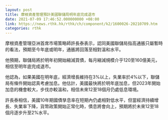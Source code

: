 ```yaml
---
layout: post
title: 摩根資產管理預計美國聯儲局明年底完成退市
date: 2021-07-09 17:46:52.000000000 +08:00
link: https://news.rthk.hk/rthk/ch/component/k2/1600026-20210709.htm
categories: rthk
---
```


摩根資產管理亞洲首席市場策略師許長泰表示，認同美國聯儲局指高通脹只屬暫時的看法，預期至今年底或明年，通脹將回落至相對溫和水平。

他預期，聯儲局將於明年初開始縮減買債，每月縮減規模介乎120至160億美元，相信至明年底完成退市。

他認為，如果美國在明年底，經濟增長維持在3%以上，失業率於4%以下，聯儲局有條件開始認真考慮加息。他估計，美國最快將於明年底加息，但2023年開始加息的機會較大，步伐亦較溫和，相信未來12至18個月仍處低息環境。

許長泰相信，美國10年期國債孳息率在短期內仍處相對低水平，但當經濟持續增長、失業率下降，貨幣政策開始正常化時，債息將會向上，預期將於未來12至18個月逐步升至2%水平。
